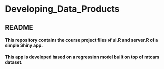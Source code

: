 # Developing_Data_Products

## README

#### This repository contains the course project files of ui.R and server.R of a simple Shiny app. 
#### This app is developed based on a regression model built on top of mtcars dataset.
